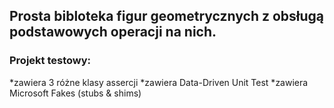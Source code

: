 ## Prosta bibloteka figur geometrycznych z obsługą podstawowych operacji na nich. 
### Projekt testowy:

*zawiera 3 różne klasy assercji
*zawiera Data-Driven Unit Test
*zawiera Microsoft Fakes (stubs & shims)

